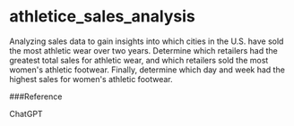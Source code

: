 # athletice_sales_analysis

Analyzing sales data to gain insights into which cities in the U.S. have sold the most athletic wear over two years. Determine which retailers had the greatest total sales for athletic wear, and which retailers sold the most women's athletic footwear. Finally, determine which day and week had the highest sales for women's athletic footwear.


###Reference

ChatGPT 

